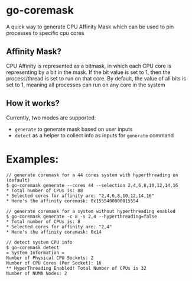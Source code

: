# go-coremask

A quick way to generate CPU Affinity Mask which can be used to pin processes to specific cpu cores

## Affinity Mask?

CPU Affinity is represented as a bitmask, in which each CPU core is representing by a bit in the mask. If the bit value is set to 1, then the process/thread is set to run on that core. By default, the value of all bits is set to 1, meaning all processes can run on any core in the system

## How it works?
Currently, two modes are supported:
* `generate` to generate mask based on user inputs
* `detect` as a helper to collect info as inputs for `generate` command


# Examples:

```
// generate coremask for a 44 cores system with hyperthreading on (default)
$ go-coremask generate --cores 44 --selection 2,4,6,8,10,12,14,16
* Total number of CPUs is: 88
* Selected cores for affinity are: "2,4,6,8,10,12,14,16"
* Here's the affinity coremask: 0x1555400000015554

// generate coremask for a system without hyperthreading enabled
$ go-coremask generate -c 8 -s 2,4 --hyperthreading=false
* Total number of CPUs is: 8
* Selected cores for affinity are: "2,4"
* Here's the affinity coremask: 0x14

// detect system CPU info
$ go-coremask detect
= System Information =
Number of Physical CPU Sockets: 2
Number of CPU Cores (Per Socket): 16
** HyperThreading Enabled! Total Number of CPUs is 32
Number of NUMA Nodes: 2
```
